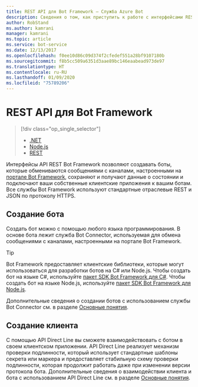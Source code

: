 ```yaml
---
title: REST API для Bot Framework — Служба Azure Bot
description: Сведения о том, как приступить к работе с интерфейсами REST API Bot Framework, которые можно использовать для создания ботов и клиентов, подключающихся к ботам.
author: RobStand
ms.author: kamrani
manager: kamrani
ms.topic: article
ms.service: bot-service
ms.date: 12/13/2017
ms.openlocfilehash: f0ee10d86c09d374f2cfedef551a28bf9107180b
ms.sourcegitcommit: f8b5cc509a6351d3aae89bc146eaabead973de97
ms.translationtype: HT
ms.contentlocale: ru-RU
ms.lasthandoff: 01/09/2020
ms.locfileid: "75789206"
---
```

# <a name="bot-framework-rest-apis"></a>REST API для Bot Framework
> [!div class="op_single_selector"]
> - [.NET](../dotnet/bot-builder-dotnet-overview.md)
> - [Node.js](../nodejs/bot-builder-nodejs-overview.md)
> - [REST](../rest-api/bot-framework-rest-overview.md)

Интерфейсы API REST Bot Framework позволяют создавать боты, которые обмениваются сообщениями с каналами, настроенными на <a href="https://dev.botframework.com/" target="_blank">портале Bot Framework</a>, сохраняют и получают данные о состоянии и подключают ваши собственные клиентские приложения к вашим ботам. Все службы Bot Framework используют стандартные отраслевые REST и JSON по протоколу HTTPS.

## <a name="build-a-bot"></a>Создание бота

Создать бот можно с помощью любого языка программирования. В основе бота лежит служба Bot Connector, используемая для обмена сообщениями с каналами, настроенными на портале Bot Framework. 

> [!TIP]
> Bot Framework предоставляет клиентские библиотеки, которые могут использоваться для разработки ботов на C# или Node.js. Чтобы создать бот на языке C#, используйте [пакет SDK Bot Framework для C#](../dotnet/bot-builder-dotnet-overview.md). Чтобы создать бот на языке Node.js, используйте [пакет SDK Bot Framework для Node.js](../nodejs/index.md). 

Дополнительные сведения о создании ботов с использованием службы Bot Connector см. в разделе [Основные понятия](bot-framework-rest-connector-concepts.md).

## <a name="build-a-client"></a>Создание клиента

C помощью API Direct Line вы сможете взаимодействовать с ботом в своем клиентском приложении. API Direct Line реализует механизм проверки подлинности, который использует стандартные шаблоны секрета или маркера и предоставляет стабильную схему проверки подлинности, которая продолжит работать даже при изменении версии протокола бота. Дополнительные сведения о взаимодействии клиента и бота с использованием API Direct Line см. в разделе [Основные понятия](bot-framework-rest-direct-line-3-0-concepts.md). 